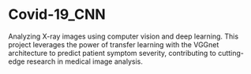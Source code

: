 # Covid-19_CNN
Analyzing X-ray images using computer vision and deep learning. This project leverages the power of transfer learning with the VGGnet architecture to predict patient symptom severity, contributing to cutting-edge research in medical image analysis.
